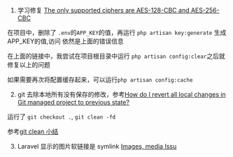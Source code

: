 1. 学习修复 [The only supported ciphers are AES-128-CBC and AES-256-CBC](https://github.com/laravel/framework/issues/9080)  

在项目中，删除了 `.env`的`APP_KEY`的值，再运行 `php artisan key:generate` 生成APP_KEY的值,访问 依然是上面的错误信息

在上面的链接中，我尝试在项目根目录中运行 `php artisan config:clear`之后就修复以上的问题

如果需要再次将配置缓存起来，可以运行`php artisan config:cache`

2. git 去除本地所有没有保存的修改，参考[How do I revert all local changes in Git managed project to previous state?](https://stackoverflow.com/a/1146981)

运行了 `git checkout .`, `git clean -fd`

参考[git clean 小结](https://blog.csdn.net/wh_19910525/article/details/8233858)

3. Laravel 显示的图片软链接是 symlink [Images, media Issu](https://github.com/the-control-group/voyager/issues/3149)